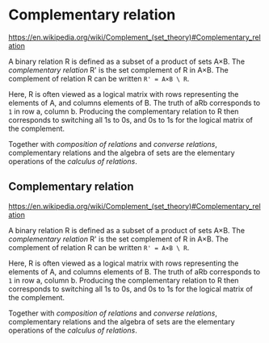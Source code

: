 # Complementary relation


https://en.wikipedia.org/wiki/Complement_(set_theory)#Complementary_relation

A binary relation R is defined as a subset of a product of sets A×B. The *complementary relation* R' is the set complement of R in A×B. The complement of relation R can be written `R' = A×B \ R`.

Here, R is often viewed as a logical matrix with rows representing the elements of A, and columns elements of B. The truth of aRb corresponds to `1` in row a, column b. Producing the complementary relation to R then corresponds to switching all 1s to 0s, and 0s to 1s for the logical matrix of the complement.

Together with *composition of relations* and *converse relations*, complementary relations and the algebra of sets are the elementary operations of the *calculus of relations*.

## Complementary relation
https://en.wikipedia.org/wiki/Complement_(set_theory)#Complementary_relation

A binary relation R is defined as a subset of a product of sets A×B. The *complementary relation* R' is the set complement of R in A×B. The complement of relation R can be written `R' = A×B \ R`.

Here, R is often viewed as a logical matrix with rows representing the elements of A, and columns elements of B. The truth of aRb corresponds to `1` in row a, column b. Producing the complementary relation to R then corresponds to switching all 1s to 0s, and 0s to 1s for the logical matrix of the complement.

Together with *composition of relations* and *converse relations*, complementary relations and the algebra of sets are the elementary operations of the *calculus of relations*.
